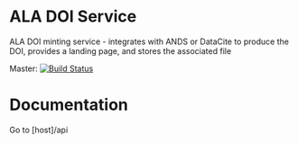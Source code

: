 # ALA DOI Service
ALA DOI minting service - integrates with ANDS or DataCite to produce the DOI, provides a landing page, and stores the associated file

Master: [![Build Status](https://travis-ci.org/AtlasOfLivingAustralia/doi-service.svg?branch=master)](https://travis-ci.org/AtlasOfLivingAustralia/doi-service)

# Documentation

Go to [host]/api
